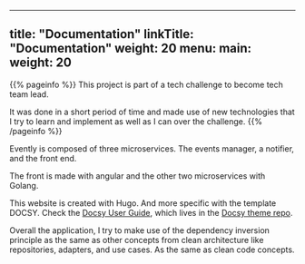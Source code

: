 
---
title: "Documentation"
linkTitle: "Documentation"
weight: 20
menu:
  main:
    weight: 20
---

{{% pageinfo %}}
This project is part of a tech challenge to become tech team lead.

It was done in a short period of time and made use of new technologies that I try to learn and implement as well as I can over the challenge.
{{% /pageinfo %}}

Evently is composed of three microservices.
The events manager, a notifier, and the front end.

The front is made with angular and the other two microservices with Golang.

This website is created with Hugo. And more specific with the template DOCSY.
Check the [Docsy User Guide](https://docsy.dev/docs/), which lives in the [Docsy theme repo](https://github.com/google/docsy/tree/master/userguide).

Overall the application, I try to make use of the dependency inversion principle as the same as other concepts from clean architecture like repositories, adapters, and use cases.
As the same as clean code concepts. 

